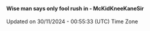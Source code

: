#### Wise man says only fool rush in - McKidKneeKaneSir
Updated on 30/11/2024 - 00:55:33 (UTC) Time Zone

